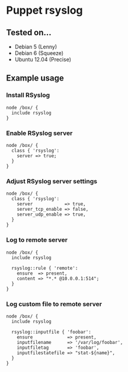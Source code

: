 # Puppet rsyslog

## Tested on...

* Debian 5 (Lenny)
* Debian 6 (Squeeze)
* Ubuntu 12.04 (Precise)

## Example usage

### Install RSyslog

    node /box/ {
      include rsyslog
    }

### Enable RSyslog server

    node /box/ {
      class { 'rsyslog':
        server => true;
      }
    }

### Adjust RSyslog server settings

    node /box/ {
      class { 'rsyslog':
        server            => true,
        server_tcp_enable => false,
        server_udp_enable => true,
      }
    }

### Log to remote server

    node /box/ {
      include rsyslog

      rsyslog::rule { 'remote':
        ensure  => present,
        content => "*.* @10.0.0.1:514";
      }
    }

### Log custom file to remote server

    node /box/ {
      include rsyslog

      rsyslog::inputfile { 'foobar':
        ensure             => present,
        inputfilename      => '/var/log/foobar',
        inputfiletag       => 'foobar',
        inputfilestatefile => "stat-${name}",
      }
    }

